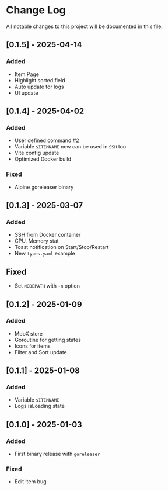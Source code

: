 
# Change Log
All notable changes to this project will be documented in this file.

## [0.1.5] - 2025-04-14
### Added
- Item Page
- Highlight sorted field
- Auto update for logs
- UI update

## [0.1.4] - 2025-04-02
### Added
- User defined command [#2](https://github.com/aceberg/AnyAppStart/issues/2)
- Variable `$ITEMNAME` now can be used in `SSH` too
- Vite config update
- Optimized Docker build

### Fixed
- Alpine goreleaser binary

## [0.1.3] - 2025-03-07
### Added
- SSH from Docker container
- CPU, Memory stat
- Toast notification on Start/Stop/Restart
- New `types.yaml` example

## Fixed
- Set `NODEPATH` with `-n` option

## [0.1.2] - 2025-01-09
### Added
- MobX store
- Goroutine for getting states
- Icons for items
- Filter and Sort update

## [0.1.1] - 2025-01-08
### Added
- Variable `$ITEMNAME`
- Logs isLoading state

## [0.1.0] - 2025-01-03
### Added
- First binary release with `goreleaser`

### Fixed
- Edit item bug
